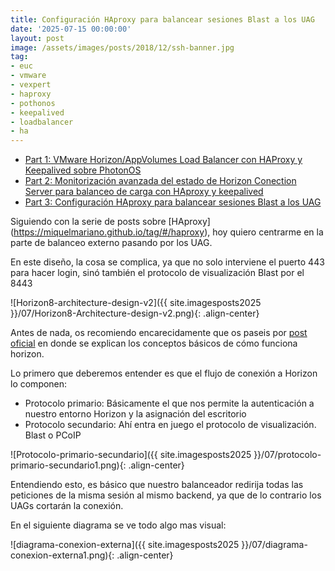 ```yaml
---
title: Configuración HAproxy para balancear sesiones Blast a los UAG
date: '2025-07-15 00:00:00'
layout: post
image: /assets/images/posts/2018/12/ssh-banner.jpg
tag:
- euc
- vmware
- vexpert
- haproxy
- pothonos
- keepalived
- loadbalancer
- ha
---
```


- [Part 1: VMware Horizon/AppVolumes Load Balancer con HAProxy y Keepalived sobre PhotonOS](https://miquelmariano.github.io/2021/09/08/vmware-horizon-haproxy/)
- [Part 2: Monitorización avanzada del estado de Horizon Conection Server para balanceo de carga con HAproxy y keepalived](https://miquelmariano.github.io/2021/12/21/vmware-horizon-load-balancer-haproxy-avanzado/)
- [Part 3: Configuración HAproxy para balancear sesiones Blast a los UAG](https://miquelmariano.github.io/2025/07/15/haproxy-blast-uag/)

Siguiendo con la serie de posts sobre [HAproxy] (https://miquelmariano.github.io/tag/#/haproxy), hoy quiero centrarme en la parte de balanceo externo pasando por los UAG.

En este diseño, la cosa se complica, ya que no solo interviene el puerto 443 para hacer login, sinó también el protocolo de visualización Blast por el 8443

![Horizon8-architecture-design-v2]({{ site.imagesposts2025 }}/07/Horizon8-Architecture-design-v2.png){: .align-center}

Antes de nada, os recomiendo encarecidamente que os paseis por [post oficial](https://techzone.omnissa.com/resource/understand-and-troubleshoot-horizon-connections#internal-connections) en donde se explican los conceptos básicos de cómo funciona horizon.

Lo primero que deberemos entender es que el flujo de conexión a Horizon lo componen:

- Protocolo primario: Básicamente el que nos permite la autenticación a nuestro entorno Horizon y la asignación del escritorio
- Protocolo secundario: Ahí entra en juego el protocolo de visualización. Blast o PCoIP

![Protocolo-primario-secundario]({{ site.imagesposts2025 }}/07/protocolo-primario-secundario1.png){: .align-center}

Entendiendo esto, es básico que nuestro balanceador redirija todas las peticiones de la misma sesión al mismo backend, ya que de lo contrario los UAGs cortarán la conexión.

En el siguiente diagrama se ve todo algo mas visual:

![diagrama-conexion-externa]({{ site.imagesposts2025 }}/07/diagrama-conexion-externa1.png){: .align-center}





